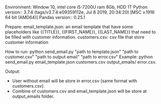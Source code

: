 Environment:
Window 10, intel core i5-7200U ram 8Gb, HDD 1T
Python version:: 3.7.4 (tags/v3.7.4:e09359112e, Jul  8 2019, 20:34:20) [MSC v.1916 64 bit (AMD64)]
Pandas version:: 0.25.1

Prepare:
email_template.json: an email template that have some placeholders like {{TITLE}}, {{FIRST_NAME}}, {{LAST_NAME}} that need to be filled with customer information.
customers.csv: csv file that store customer information 

How to run:
python send_email.py "path to template.json" "path to customer.csv" "path to output email" "path to error.csv"
Example: 
python send_email.py email_template.json customers.csv output_emails/ error.csv.


Output:

- User without email will be store in error.csv (same format with customers.csv).
- Combine of customers.csv and email_template.json will be store at output_emails folder.
